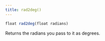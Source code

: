 ```yaml
---
title: rad2deg()
---
```


```js
float rad2deg(float radians)
```

Returns the radians you pass to it as degrees.
